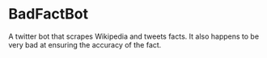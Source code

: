 # BadFactBot
A twitter bot that scrapes Wikipedia and tweets facts. It also happens to be very bad at ensuring the accuracy of the fact.
